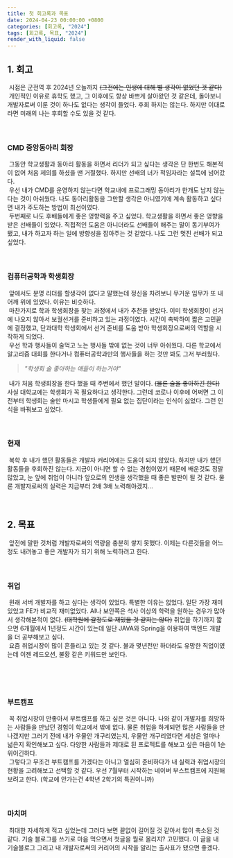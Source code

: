 ```yaml
---
title: 첫 회고록과 목표
date: 2024-04-23 00:00:00 +0800
categories: [회고록, "2024"]
tags: [회고록, 목표, "2024"]
render_with_liquid: false
---
```


## 1. 회고

&nbsp;시점은 군전역 후 2024년 오늘까지 ~~(그전에는 인생에 대해 별 생각이 없었던 것 같다)~~ <br>
&nbsp;개인적인 이유로 휴학도 했고, 그 이후에도 항상 바쁘게 살아왔던 것 같은데, 돌아보니 개발자로써 이룬 것이 하나도 없다는 생각이 들었다. 후회 하지는 않는다. 하지만 이대로라면 미래의 나는 후회할 수도 있을 것 같다.
<br><br><br>

### CMD 중앙동아리 회장
&nbsp;그동안 학교생활과 동아리 활동을 하면서 리더가 되고 싶다는 생각은 단 한번도 해본적이 없어 처음 제의를 하셨을 땐 거절했다. 하지만 선배의 너가 적임자라는 설득에 넘어갔다.<br>
&nbsp;우선 내가 CMD를 운영하지 않는다면 학교내에 프로그래밍 동아리가 한개도 남지 않는다는 것이 아쉬웠다. 나도 동아리활동을 그만할 생각은 아니였기에 계속 활동하고 싶다면 내가 주도하는 방법이 최선이였다.<br>
&nbsp;두번째로 나도 후배들에게 좋은 영향력을 주고 싶었다. 학교생활을 하면서 좋은 영향을 받은 선배들이 있었다. 직접적인 도움은 아니더라도 선배들이 해주는 말이 동기부여가 됐고, 내가 하고자 하는 일에 방향성을 잡아주는 것 같았다. 나도 그런 멋진 선배가 되고 싶었다.<br><br><br>

### 컴퓨터공학과 학생회장
&nbsp;앞에서도 분명 리더를 할생각이 없다고 말했는데 정신을 차려보니 무거운 임무가 또 내 어깨 위에 있었다. 이유는 비슷하다.<br>
&nbsp;마찬가지로 학과 학생회장을 찾는 과정에서 내가 추천을 받았다. 이미 학생회장이 선거에 나오지 않아서 보궐선거를 준비하고 있는 과정이였다. 시간이 촉박하여 짧은 고민끝에 결정했고, 단과대학 학생회에서 선거 준비를 도움 받아 학생회장으로써의 역할을 시작하게 되었다.<br>
&nbsp;우선 학과 행사들이 술먹고 노는 행사들 밖에 없는 것이 너무 아쉬웠다. 다른 학교에서 알고리즘 대회를 한다거나 컴퓨터공학과만의 행사들을 하는 것만 봐도 그저 부러웠다.

>  _"학생회 술 좋아하는 애들이 하는거야"_

&nbsp;내가 처음 학생회장을 한다 했을 때 주변에서 했던 말이다. ~~(물론 술을 좋아하긴 한다)~~ 사실 대학교에는 학생회가 꼭 필요하다고 생각한다. 그런데 코로나 이후에 어쩌면 그 이전부터 학생회는 술만 마시고 학생들에게 필요 없는 집단이라는 인식이 싫었다. 그런 인식을 바꿔보고 싶었다.
<br><br><br>

### 현재
&nbsp;복학 후 내가 했던 활동들은 개발자 커리어에는 도움이 되지 않았다. 하지만 내가 했던 활동들을 후회하진 않는다. 지금이 아니면 할 수 없는 경험이였기 때문에 배운것도 정말 많았고, 눈 앞에 취업이 아니라 앞으로의 인생을 생각했을 때 좋은 발판이 될 것 같다. 물론 개발자로써의 실력은 지금부터 2배 3배 노력해야겠지...
<br><br><br>

## 2. 목표
&nbsp;앞전에 말한 것처럼 개발자로써의 역량을 충분히 쌓지 못했다. 이제는 다른것들을 어느정도 내려놓고 좋은 개발자가 되기 위해 노력하려고 한다.
<br><br><br>

### 취업
&nbsp;원래 서버 개발자를 하고 싶다는 생각이 있었다. 특별한 이유는 없었다. 일단 가장 재미있었고 FE가 비교적 재미없었다. AI나 보안쪽은 석사 이상의 학력을 원하는 경우가 많아서 생각해본적이 없다. ~~(대학원에 갈정도로 재밌을 것 같지는 않다)~~ 취업을 하기까지 짧으면 6개월에서 1년정도 시간이 있는데 일단 JAVA와 Spring을 이용하여 백엔드 개발을 더 공부해보고 싶다.<br>
&nbsp;요즘 취업시장이 많이 흔들리고 있는 것 같다. 불과 몇년전만 하더라도 유망한 직업이였는데 이젠 레드오션, 불황 같은 키워드만 보인다.

<br><br><br>

### 부트캠프
&nbsp;꼭 취업시장이 안좋아서 부트캠프를 하고 싶은 것은 아니다. 나와 같이 개발자를 희망하는 사람들을 만났던 경험이 학교에서 밖에 없다. 물론 취업을 하게되면 많은 사람들을 만나겠지만 그러기 전에 내가 우물안 개구리였는지, 우물안 개구리였다면 세상은 얼마나 넓은지 확인해보고 싶다. 다양한 사람들과 제대로 된 프로젝트를 해보고 싶은 마음이 1순위이긴하다.<br>
&nbsp;그렇다고 무조건 부트캠프를 가겠다는 아니고 열심히 준비하다가 내 실력과 취업시장의 현황을 고려해보고 선택할 것 같다. 우선 7월부터 시작하는 네이버 부스트캠프에 지원해 보려고 한다. (학교에 안가는건 4학년 2학기의 특권이니까)
<br><br><br>


### 마치며
&nbsp;최대한 자세하게 적고 싶었는데 그러다 보면 끝없이 길어질 것 같아서 많이 축소된 것 같다. 기술 블로그를 쓰기로 마음 먹으면서 첫글을 뭘로 올리지? 고민했다. 이 글을 내 기술블로그 그리고 내 개발자로써의 커리어의 시작을 알리는 출사표가 됐으면 좋겠다.